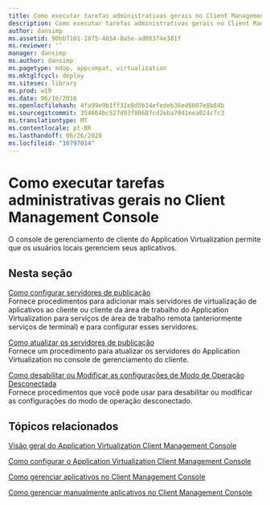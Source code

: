 ```yaml
---
title: Como executar tarefas administrativas gerais no Client Management Console
description: Como executar tarefas administrativas gerais no Client Management Console
author: dansimp
ms.assetid: 90bb7101-1075-4654-8a5e-ad08374e381f
ms.reviewer: ''
manager: dansimp
ms.author: dansimp
ms.pagetype: mdop, appcompat, virtualization
ms.mktglfcycl: deploy
ms.sitesec: library
ms.prod: w10
ms.date: 06/16/2016
ms.openlocfilehash: 4fa99e9b1ff31e8d5b14efedeb36ed6007e8b84b
ms.sourcegitcommit: 354664bc527d93f80687cd2eba70d1eea024c7c3
ms.translationtype: MT
ms.contentlocale: pt-BR
ms.lasthandoff: 06/26/2020
ms.locfileid: "10797014"
---
```

# Como executar tarefas administrativas gerais no Client Management Console


O console de gerenciamento de cliente do Application Virtualization permite que os usuários locais gerenciem seus aplicativos.

## Nesta seção


<a href="" id="how-to-set-up-publishing-servers"></a>[Como configurar servidores de publicação](how-to-set-up-publishing-servers.md)  
Fornece procedimentos para adicionar mais servidores de virtualização de aplicativos ao cliente ou cliente da área de trabalho do Application Virtualization para serviços de área de trabalho remota (anteriormente serviços de terminal) e para configurar esses servidores.

<a href="" id="how-to-refresh-the-publishing-servers"></a>[Como atualizar os servidores de publicação](how-to-refresh-the-publishing-servers.md)  
Fornece um procedimento para atualizar os servidores do Application Virtualization no console de gerenciamento do cliente.

<a href="" id="how-to-disable-or-modify-disconnected-operation-mode-settings"></a>[Como desabilitar ou Modificar as configurações de Modo de Operação Desconectada](how-to-disable-or-modify-disconnected-operation-mode-settings.md)  
Fornece procedimentos que você pode usar para desabilitar ou modificar as configurações do modo de operação desconectado.

## Tópicos relacionados


[Visão geral do Application Virtualization Client Management Console](application-virtualization-client-management-console-overview.md)

[Como configurar o Application Virtualization Client Management Console](how-to-configure-the-client-in-the-application-virtualization-client-management-console.md)

[Como gerenciar aplicativos no Client Management Console](how-to-manage-applications-in-the-client-management-console.md)

[Como gerenciar manualmente aplicativos no Client Management Console](how-to-manually-manage-applications-in-the-client-management-console.md)

 

 





